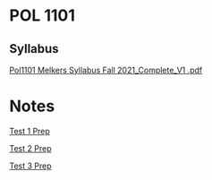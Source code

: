 # POL 1101

## Syllabus

[Pol1101 Melkers  Syllabus Fall 2021_Complete_V1 .pdf](POL%201101%206dafebaaf3f74348b9591b45f5cb7fb7/Pol1101_Melkers__Syllabus_Fall_2021_Complete_V1_.pdf)

# Notes

[Test 1 Prep](POL%201101%206dafebaaf3f74348b9591b45f5cb7fb7/Test%201%20Prep%205dce16acba5b42f9964ed1ed81235cb3.md)

[Test 2 Prep](POL%201101%206dafebaaf3f74348b9591b45f5cb7fb7/Test%202%20Prep%20695becbfdf7c4c42b78634ecc7e52549.md)

[Test 3 Prep](POL%201101%206dafebaaf3f74348b9591b45f5cb7fb7/Test%203%20Prep%2004017533d9fb4ba6864cbdec74991ccd.md)